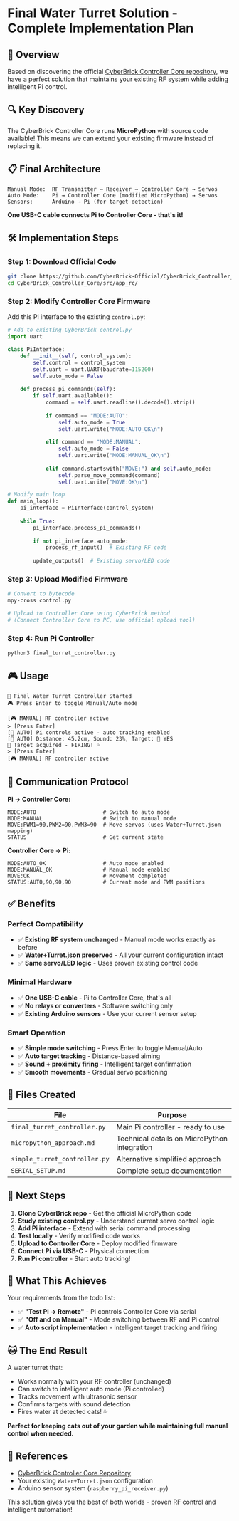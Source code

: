 # Final Water Turret Solution - Complete Implementation Plan

## 🎯 Overview

Based on discovering the official [CyberBrick Controller Core repository](https://github.com/CyberBrick-Official/CyberBrick_Controller_Core), we have a perfect solution that maintains your existing RF system while adding intelligent Pi control.

## 🔍 Key Discovery

The CyberBrick Controller Core runs **MicroPython** with source code available! This means we can extend your existing firmware instead of replacing it.

## 📋 Final Architecture

```
Manual Mode:  RF Transmitter → Receiver → Controller Core → Servos
Auto Mode:    Pi → Controller Core (modified MicroPython) → Servos
Sensors:      Arduino → Pi (for target detection)
```

**One USB-C cable connects Pi to Controller Core - that's it!**

## 🛠️ Implementation Steps

### Step 1: Download Official Code

```bash
git clone https://github.com/CyberBrick-Official/CyberBrick_Controller_Core.git
cd CyberBrick_Controller_Core/src/app_rc/
```

### Step 2: Modify Controller Core Firmware

Add this Pi interface to the existing `control.py`:

```python
# Add to existing CyberBrick control.py
import uart

class PiInterface:
    def __init__(self, control_system):
        self.control = control_system
        self.uart = uart.UART(baudrate=115200)
        self.auto_mode = False
        
    def process_pi_commands(self):
        if self.uart.available():
            command = self.uart.readline().decode().strip()
            
            if command == "MODE:AUTO":
                self.auto_mode = True
                self.uart.write("MODE:AUTO_OK\n")
                
            elif command == "MODE:MANUAL":
                self.auto_mode = False
                self.uart.write("MODE:MANUAL_OK\n")
                
            elif command.startswith("MOVE:") and self.auto_mode:
                self.parse_move_command(command)
                self.uart.write("MOVE:OK\n")

# Modify main loop
def main_loop():
    pi_interface = PiInterface(control_system)
    
    while True:
        pi_interface.process_pi_commands()
        
        if not pi_interface.auto_mode:
            process_rf_input()  # Existing RF code
            
        update_outputs()  # Existing servo/LED code
```

### Step 3: Upload Modified Firmware

```bash
# Convert to bytecode
mpy-cross control.py

# Upload to Controller Core using CyberBrick method
# (Connect Controller Core to PC, use official upload tool)
```

### Step 4: Run Pi Controller

```bash
python3 final_turret_controller.py
```

## 🎮 Usage

```
🚀 Final Water Turret Controller Started
🎮 Press Enter to toggle Manual/Auto mode

[🎮 MANUAL] RF controller active
> [Press Enter]
[🤖 AUTO] Pi controls active - auto tracking enabled
[🤖 AUTO] Distance: 45.2cm, Sound: 23%, Target: 🎯 YES
🎯 Target acquired - FIRING! 💦
> [Press Enter]
[🎮 MANUAL] RF controller active
```

## 🔗 Communication Protocol

**Pi → Controller Core:**
```
MODE:AUTO                     # Switch to auto mode
MODE:MANUAL                   # Switch to manual mode
MOVE:PWM1=90,PWM2=90,PWM3=90  # Move servos (uses Water+Turret.json mapping)
STATUS                        # Get current state
```

**Controller Core → Pi:**
```
MODE:AUTO_OK                  # Auto mode enabled
MODE:MANUAL_OK                # Manual mode enabled
MOVE:OK                       # Movement completed
STATUS:AUTO,90,90,90          # Current mode and PWM positions
```

## ✅ Benefits

### Perfect Compatibility
- ✅ **Existing RF system unchanged** - Manual mode works exactly as before
- ✅ **Water+Turret.json preserved** - All your current configuration intact
- ✅ **Same servo/LED logic** - Uses proven existing control code

### Minimal Hardware
- ✅ **One USB-C cable** - Pi to Controller Core, that's all
- ✅ **No relays or converters** - Software switching only
- ✅ **Existing Arduino sensors** - Use your current sensor setup

### Smart Operation
- ✅ **Simple mode switching** - Press Enter to toggle Manual/Auto
- ✅ **Auto target tracking** - Distance-based aiming
- ✅ **Sound + proximity firing** - Intelligent target confirmation
- ✅ **Smooth movements** - Gradual servo positioning

## 📁 Files Created

| File | Purpose |
|------|---------|
| `final_turret_controller.py` | Main Pi controller - ready to use |
| `micropython_approach.md` | Technical details on MicroPython integration |
| `simple_turret_controller.py` | Alternative simplified approach |
| `SERIAL_SETUP.md` | Complete setup documentation |

## 🔧 Next Steps

1. **Clone CyberBrick repo** - Get the official MicroPython code
2. **Study existing control.py** - Understand current servo control logic  
3. **Add Pi interface** - Extend with serial command processing
4. **Test locally** - Verify modified code works
5. **Upload to Controller Core** - Deploy modified firmware
6. **Connect Pi via USB-C** - Physical connection
7. **Run Pi controller** - Start auto tracking!

## 🎯 What This Achieves

Your requirements from the todo list:
- ✅ **"Test Pi -> Remote"** - Pi controls Controller Core via serial
- ✅ **"Off and on Manual"** - Mode switching between RF and Pi control
- ✅ **Auto script implementation** - Intelligent target tracking and firing

## 🐱 The End Result

A water turret that:
- Works normally with your RF controller (unchanged)
- Can switch to intelligent auto mode (Pi controlled)
- Tracks movement with ultrasonic sensor
- Confirms targets with sound detection  
- Fires water at detected cats! 💦

**Perfect for keeping cats out of your garden while maintaining full manual control when needed.**

## 🔗 References

- [CyberBrick Controller Core Repository](https://github.com/CyberBrick-Official/CyberBrick_Controller_Core)
- Your existing `Water+Turret.json` configuration
- Arduino sensor system (`raspberry_pi_receiver.py`)

This solution gives you the best of both worlds - proven RF control and intelligent automation! 